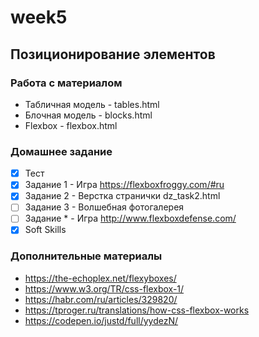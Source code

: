 # week5
## Позиционирование элементов

### Работа с материалом  
- Табличная модель - tables.html  
- Блочная модель - blocks.html
- Flexbox - flexbox.html

### Домашнее задание  
- [x] Тест
- [x] Задание 1 - Игра https://flexboxfroggy.com/#ru
- [x] Задание 2 - Верстка странички dz_task2.html
- [ ] Задание 3 - Волшебная фотогалерея
- [ ] Задание * - Игра http://www.flexboxdefense.com/
- [x] Soft Skills

### Дополнительные материалы
- https://the-echoplex.net/flexyboxes/
- https://www.w3.org/TR/css-flexbox-1/
- https://habr.com/ru/articles/329820/
- https://tproger.ru/translations/how-css-flexbox-works
- https://codepen.io/justd/full/yydezN/
